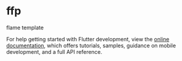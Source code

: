 # ffp

flame template 


For help getting started with Flutter development, view the
[online documentation](https://docs.flutter.dev/), which offers tutorials,
samples, guidance on mobile development, and a full API reference.
